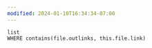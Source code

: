 ```yaml
---
modified: 2024-01-10T16:34:34-07:00
---
```


```dataview
list
WHERE contains(file.outlinks, this.file.link)
```
